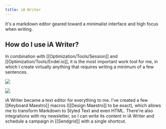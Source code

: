 ```yaml
---
title: iA Writer
---
```


It's a markdown editor geared toward a minimalist interface and high focus when writing.

## How do I use iA Writer?
In combination with [[Optimization/Tools/Session]] and [[Optimization/Tools/Endel.io]], it is the most important work tool for me, in which I create virtually anything that requires writing a minimum of a few sentences.

![](https://d2y5h3osumboay.cloudfront.net/xbu0sguzfqwet1ox4xvjj637n53i)

![](https://d2y5h3osumboay.cloudfront.net/q5eti3kxqeb0lg79g3uw1tl8aurn)

iA Writer became a text editor for everything to me. I've created a few [[Keyboard Maestro]] macros ([[Design Maestro]] to be exact), which allows me to transform Markdown to Styled Text and even HTML. There're also integrations with my newsletter, so I can write its content in iA Writer and schedule a campaign in [[Sendgrid]] with a single shortcut. 